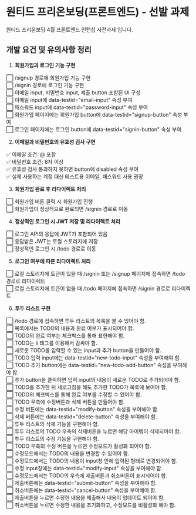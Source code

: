 # 원티드 프리온보딩(프론트엔드) - 선발 과제

원티드 프리온보딩 4월 프론트엔드 인턴십 사전과제 입니다.

## 개발 요건 및 유의사항 정리

1. **회원가입과 로그인 기능 구현**

⬜ /signup 경로에 회원가입 기능 구현<br>
⬜ /signin 경로에 로그인 기능 구현<br>
⬜ 이메일 input, 비밀번호 input, 제출 button 포함된 UI 구성<br>
⬜ 이메일 input에 data-testid="email-input" 속성 부여<br>
⬜ 패스워드 input에 data-testid="password-input" 속성 부여<br>
⬜ 회원가입 페이지에는 회원가입 button에 data-testid="signup-button" 속성 부여<br>
⬜ 로그인 페이지에는 로그인 button에 data-testid="signin-button" 속성 부여<br>

2. **이메일과 비밀번호의 유효성 검사 구현**

✅ 이메일 조건: @ 포함<br>
✅ 비밀번호 조건: 8자 이상<br>
✅ 유효성 검사 통과하지 못하면 button에 disabled 속성 부여<br>
✅ 실제 사용하는 계정 대신 테스트용 이메일, 패스워드 사용 권장<br>

3. **회원가입 완료 후 리다이렉트 처리**

⬜ 회원가입 버튼 클릭 시 회원가입 진행<br>
⬜ 회원가입이 정상적으로 완료되면 /signin 경로로 이동<br>

4. **정상적인 로그인 시 JWT 저장 및 리다이렉트 처리**

⬜ 로그인 API의 응답에 JWT가 포함되어 있음<br>
⬜ 응답받은 JWT는 로컬 스토리지에 저장<br>
⬜ 정상적인 로그인 시 /todo 경로로 이동<br>

5. **로그인 여부에 따른 리다이렉트 처리**

⬜ 로컬 스토리지에 토큰이 있을 때 /signin 또는 /signup 페이지에 접속하면 /todo 경로로 리다이렉트<br>
⬜ 로컬 스토리지에 토큰이 없을 때 /todo 페이지에 접속하면 /signin 경로로 리다이렉트<br>

6. **투두 리스트 구현**

⬜ /todo 경로에 접속하면 투두 리스트의 목록을 볼 수 있어야 함.<br>
⬜ 목록에서는 TODO의 내용과 완료 여부가 표시되어야 함.<br>
⬜ TODO의 완료 여부는 체크박스를 통해 표현해야 함.<br>
⬜ TODO는 li 태그를 이용해서 감싸야 함.<br>
⬜ 새로운 TODO를 입력할 수 있는 input과 추가 button을 만들어야 함.<br>
⬜ TODO 입력 input에는 data-testid="new-todo-input" 속성을 부여해야 함.<br>
⬜ TODO 추가 button에는 data-testid="new-todo-add-button" 속성을 부여해야 함.<br>
⬜ 추가 button을 클릭하면 입력 input의 내용이 새로운 TODO로 추가되어야 함.<br>
⬜ TODO를 추가한 뒤 새로고침을 해도 추가한 TODO가 목록에 보여야 함.<br>
⬜ TODO의 체크박스를 통해 완료 여부를 수정할 수 있어야 함.<br>
⬜ TODO 우측에 수정버튼과 삭제 버튼을 만들어야 함.<br>
⬜ 수정 버튼에는 data-testid="modify-button" 속성을 부여해야 함.<br>
⬜ 삭제 버튼에는 data-testid="delete-button" 속성을 부여해야 함.<br>
⬜ 투두 리스트의 삭제 기능을 구현해야 함.<br>
⬜ 투두 리스트의 TODO 우측의 삭제버튼을 누르면 해당 아이템이 삭제되어야 함.<br>
⬜ 투두 리스트의 수정 기능을 구현해야 함.<br>
⬜ TODO 우측의 수정 버튼을 누르면 수정모드가 활성화 되어야 함.<br>
⬜ 수정모드에서는 TODO의 내용을 변경할 수 있어야 함.<br>
⬜ 수정모드에서는 TODO의 내용이 input창 안에 입력된 형태로 변경되어야 함.<br>
⬜ 수정 input창에는 data-testid="modify-input" 속성을 부여해야 함.<br>
⬜ 수정모드에서는 TODO의 우측에 제출버튼과 취소버튼이 표시되어야 함.<br>
⬜ 제출버튼에는 data-testid="submit-button" 속성을 부여해야 함.<br>
⬜ 취소버튼에는 data-testid="cancel-button" 속성을 부여해야 함.<br>
⬜ 제출버튼을 누르면 수정한 내용을 제출해서 내용이 업데이트 되어야 함.<br>
⬜ 취소버튼을 누르면 수정한 내용을 초기화하고, 수정모드를 비활성화 해야 함.

